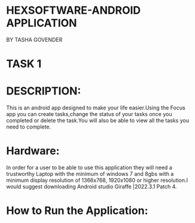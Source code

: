# HEXSOFTWARE-ANDROID APPLICATION 
BY TASHA GOVENDER 
# TASK 1
# DESCRIPTION:
This is an android app designed to make your life easier.Using the Focus app you can create tasks,change the status of your tasks once you completed or delete the task.You will also be able to view all the tasks you need to complete.

# Hardware:
In order for a user to be able to use this application they will need a trustworthy Laptop with the minimum of windows 7 and 8gbs with a minimum display resolution of 1366x768, 1920x1080 or higher resolution.I would suggest downloading Android studio Giraffe |2022.3.1 Patch 4.

# How to Run the Application:

